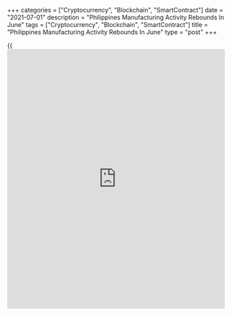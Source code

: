 +++
categories = ["Cryptocurrency", "Blockchain", "SmartContract"]
date = "2021-07-01"
description = "Philippines Manufacturing Activity Rebounds In June"
tags = ["Cryptocurrency", "Blockchain", "SmartContract"]
title = "Philippines Manufacturing Activity Rebounds In June"
type = "post"
+++

{{<iframe id="large-banner" src="https://www.bounty.group/#slide=5.0" width="100%" height="600" scrolling="no" style="border: 0px solid rgb(216, 221, 230); border-radius: 3px;">}}

The Philippine manufacturing sector expanded modestly in June, data from
IHS Markit showed on Thursday.

The manufacturing Purchasing Managers' Index, or PMI, rose to 50.8 in
June from 49.9 in May. Any reading above 50 indicates expansion in the
sector.

Production fell for the third month in a row and new orders declined at
a softer pace. Purchasing activity increased in June.

Employment continued to fall since March 2020, albeit at a softer pace,
and suppliers' delivery time lengthened in June.

Input prices increased in June and output price inflation quickened to
an over two-and-a-half-year high.

For the next 12 months, goods producers remained optimistic about their
overall prospects for higher production levels.

"Nevertheless, with the vaccination program still in the early stages,
controlling the spread of the pandemic remains principal to preventing
another series of tightening restrictions," Shreeya Patel, economist at
IHS Markit, said.

For comments and feedback [contact](https://www.playgroundfx.com/contact/): editorial@rtt[news](https://www.letsplayfx.com/blog/forex-news-website/).com

[Economic News][1]

 **What parts of the world are seeing the best (and worst) economic
performances lately? Click[here][2] to check out our [Econ Scorecard][2]
and find out! See up-to-the-moment [ranking](https://www.playgroundfx.com/blog/crypto-exchange-ranking/)s for the best and worst
performers in [GDP][3], [unemployment rate][4], [inflation][5] and much
more.**

   1. www.rtt[news](https://www.letsplayfx.com/blog/forex-news-website/).com/Content/EconomicNews.aspx
   2. www.rtt[news](https://www.letsplayfx.com/blog/forex-news-website/).com/economic-scorecard/world-rank/industrial-production/highest-performance.aspx
   3. www.rtt[news](https://www.letsplayfx.com/blog/forex-news-website/).com/economic-scorecard/world-rank/GDP/highest-performance.aspx
   4. www.rtt[news](https://www.letsplayfx.com/blog/forex-news-website/).com/economic-scorecard/world-rank/unemployment-rate/lowest-performance.aspx
   5. www.rtt[news](https://www.letsplayfx.com/blog/forex-news-website/).com/economic-scorecard/world-rank/CPI/highest-performance.aspx